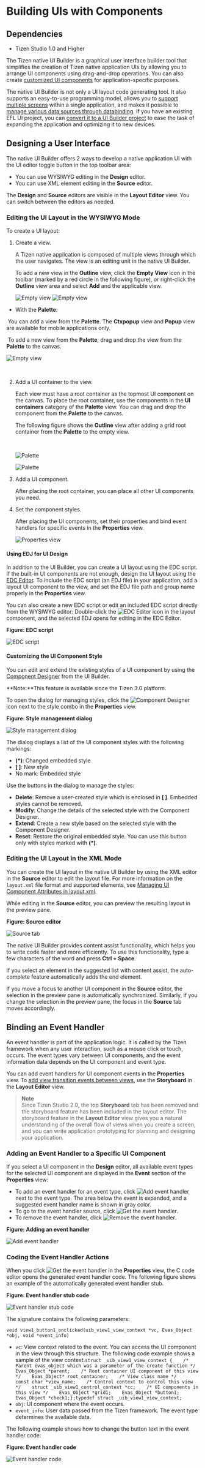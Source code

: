 # Building UIs with Components
## Dependencies

- Tizen Studio 1.0 and Higher


The Tizen native UI Builder is a graphical user interface builder tool that simplifies the creation of Tizen native application UIs by allowing you to arrange UI components using drag-and-drop operations. You can also create [customized UI components](ui-builder-customcomponent.md) for application-specific purposes.

The native UI Builder is not only a UI layout code generating tool. It also supports an easy-to-use programming model, allows you to [support multiple screens](multiple-screen_n.md) within a single application, and makes it possible to [manage various data sources through databinding](ui-builder-databind-n.md). If you have an existing EFL UI project, you can [convert it to a UI Builder project](ui-builder-conversion-n.md) to ease the task of expanding the application and optimizing it to new devices.

## Designing a User Interface

The native UI Builder offers 2 ways to develop a native application UI with the UI editor toggle button in the top toolbar area:

-   You can use WYSIWYG editing in the **Design** editor.
-   You can use XML element editing in the **Source** editor.

The **Design** and **Source** editors are visible in the **Layout Editor** view. You can switch between the editors as needed.

### Editing the UI Layout in the WYSIWYG Mode

To create a UI layout:

1. Create a view.

    A Tizen native application is composed of multiple views through which the user navigates. The view is an editing unit in the native UI Builder.

   To add a new view in the **Outline** view, click the **Empty View** icon in the toolbar (marked by a red circle in the following figure), or right-click the **Outline** view area and select **Add** and the applicable view.

   ![Empty view](./media/ui_builder_empty_view.png) ![Empty view](./media/ui_builder_empty_view2.png)

-    With the **Palette**:

   ​     You can add a view from the **Palette**. The **Ctxpopup** view and **Popup** view are available for mobile applications only.

   ​     To add a new view from the **Palette**, drag and drop the view from the **Palette** to the canvas.

   ![Empty view](./media/ui_builder_view_drag_and_drop.png)

   ​

2. Add a UI container to the view.

   Each view must have a root container as the topmost UI component on the canvas. To place the root container, use the components in the **UI containers** category of the **Palette** view. You can drag and drop the component from the **Palette** to the canvas.

   The following figure shows the **Outline** view after adding a grid root container from the **Palette** to the empty view.

   ​

   ![Palette](./media/ui_builder_palette.png)

   ![Palette](./media/ui_builder_palette2.png)

3. Add a UI component.

   After placing the root container, you can place all other UI components you need.

4. Set the component styles.

   After placing the UI components, set their properties and bind event handlers for specific events in the **Properties** view.

   ![Properties view](./media/ui_builder_properties.png)

#### Using EDJ for UI Design

In addition to the UI Builder, you can create a UI layout using the EDC script. If the built-in UI components are not enough, design the UI layout using the [EDC Editor](edc-editor-n.md). To include the EDC script (an EDJ file) in your application, add a layout UI component to the view, and set the EDJ file path and group name properly in the **Properties** view.

You can also create a new EDC script or edit an included EDC script directly from the WYSIWYG editor: Double-click the ![EDC Editor](./media/ui_builder_link_to_edc.png) icon in the layout component, and the selected EDJ opens for editing in the EDC Editor.

**Figure: EDC script**

![EDC script](./media/ui_builder_edj.png)

#### Customizing the UI Component Style

You can edit and extend the existing styles of a UI component by using the [Component Designer](component-designer-n.md) from the UI Builder.

**Note:**This feature is available since the Tizen 3.0 platform.

To open the dialog for managing styles, click the ![Component Designer](./media/ui_builder_component_designer_btn.png) icon next to the style combo in the **Properties** view.

**Figure: Style management dialog**

![Style management dialog](./media/ui_builder_component_designer.png)

The dialog displays a list of the UI component styles with the following markings:

- **(\*)**: Changed embedded style
- **[ ]**: New style
- No mark: Embedded style

Use the buttons in the dialog to manage the styles:

- **Delete**: Remove a user-created style which is enclosed in **[ ]**. Embedded styles cannot be removed.
- **Modify**: Change the details of the selected style with the Component Designer.
- **Extend**: Create a new style based on the selected style with the Component Designer.
- **Reset**: Restore the original embedded style. You can use this button only with styles marked with **(\*)**.

### Editing the UI Layout in the XML Mode

You can create the UI layout in the native UI Builder by using the XML editor in the **Source** editor to edit the layout file. For more information on the `layout.xml` file format and supported elements, see [Managing UI Component Attributes in layout.xml](component_attributes_n.htm).

While editing in the **Source** editor, you can preview the resulting layout in the preview pane.

**Figure: Source editor**

![Source tab](./media/ui_builder_source_tab.png)

The native UI Builder provides content assist functionality, which helps you to write code faster and more efficiently. To use this functionality, type a few characters of the word and press **Ctrl + Space**.

If you select an element in the suggested list with content assist, the auto-complete feature automatically adds the end element.

If you move a focus to another UI component in the **Source** editor, the selection in the preview pane is automatically synchronized. Similarly, if you change the selection in the preview pane, the focus in the **Source** tab moves accordingly.

## Binding an Event Handler

An event handler is part of the application logic. It is called by the Tizen framework when any user interaction, such as a mouse click or touch, occurs. The event types vary between UI components, and the event information data depends on the UI component and event type.

You can add event handlers for UI component events in the **Properties** view. To [add view transition events between views](storyboard_n.htm), use the **Storyboard** in the **Layout Editor** view.

> **Note**  
> Since Tizen Studio 2.0, the top **Storyboard** tab has been removed and the storyboard feature has been included in the layout editor. The storyboard feature in the **Layout Editor** view gives you a natural understanding of the overall flow of views when you create a screen, and you can write application prototyping for planning and designing your application.



### Adding an Event Handler to a Specific UI Component

If you select a UI component in the **Design** editor, all available event types for the selected UI component are displayed in the **Event** section of the **Properties** view:

- To add an event handler for an event type, click ![Add event handler](./media/ui_builder_add.png) next to the event type. The area below the event is expanded, and a suggested event handler name is shown in gray color.
- To go to the event handler source, click ![Get the event handler](./media/ui_builder_get.png).
- To remove the event handler, click ![Remove the event handler](./media/ui_builder_remove.png).

**Figure: Adding an event handler**

![Add event handler](./media/ui_builder_event_handler.png)

### Coding the Event Handler Actions

When you click ![Get the event handler](./media/ui_builder_get.png) in the **Properties** view, the C code editor opens the generated event handler code. The following figure shows an example of the automatically generated event handler stub.

**Figure: Event handler stub code**

![Event handler stub code](./media/ui_builder_event_handler_stub.png)

The signature contains the following parameters:

```
void view1_button1_onclicked(uib_view1_view_context *vc, Evas_Object *obj, void *event_info)
```

- `vc`: View context related to the event. You can access the UI component in the view through this structure. The following code example shows a sample of the view context.`struct _uib_view1_view_context {    /* Parent evas_object which was a parameter of the create function */    Evas_Object *parent;    /* Root container UI component of this view */    Evas_Object* root_container;    /* View class name */    const char *view_name;    /* Control context to control this view */    struct _uib_view1_control_context *cc;    /* UI components in this view */    Evas_Object *grid1;    Evas_Object *button1;    Evas_Object *check1;};typedef struct _uib_view1_view_context;`
- `obj`: UI component where the event occurs.
- `event_info`: User data passed from the Tizen framework. The event type determines the available data.

The following example shows how to change the button text in the event handler code:

**Figure: Event handler code**

![Event handler code](./media/ui_builder_event_handler_code.png)